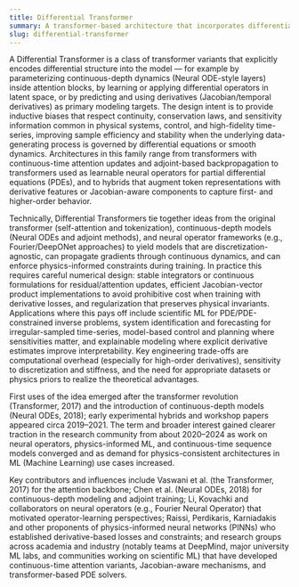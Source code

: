 ```yaml
---
title: Differential Transformer
summary: A transformer-based architecture that incorporates differential structure (derivatives, continuous-time dynamics, or differential operators) into attention and latent representations to better model continuous processes, sensitivities, and physics-informed tasks.
slug: differential-transformer
---
```


A Differential Transformer is a class of transformer variants that explicitly encodes differential structure into the model — for example by parameterizing continuous-depth dynamics (Neural ODE-style layers) inside attention blocks, by learning or applying differential operators in latent space, or by predicting and using derivatives (Jacobian/temporal derivatives) as primary modeling targets. The design intent is to provide inductive biases that respect continuity, conservation laws, and sensitivity information common in physical systems, control, and high-fidelity time-series, improving sample efficiency and stability when the underlying data-generating process is governed by differential equations or smooth dynamics. Architectures in this family range from transformers with continuous-time attention updates and adjoint-based backpropagation to transformers used as learnable neural operators for partial differential equations (PDEs), and to hybrids that augment token representations with derivative features or Jacobian-aware components to capture first- and higher-order behavior.

Technically, Differential Transformers tie together ideas from the original transformer (self-attention and tokenization), continuous-depth models (Neural ODEs and adjoint methods), and neural operator frameworks (e.g., Fourier/DeepONet approaches) to yield models that are discretization-agnostic, can propagate gradients through continuous dynamics, and can enforce physics-informed constraints during training. In practice this requires careful numerical design: stable integrators or continuous formulations for residual/attention updates, efficient Jacobian-vector product implementations to avoid prohibitive cost when training with derivative losses, and regularization that preserves physical invariants. Applications where this pays off include scientific ML for PDE/PDE-constrained inverse problems, system identification and forecasting for irregular-sampled time-series, model-based control and planning where sensitivities matter, and explainable modeling where explicit derivative estimates improve interpretability. Key engineering trade-offs are computational overhead (especially for high-order derivatives), sensitivity to discretization and stiffness, and the need for appropriate datasets or physics priors to realize the theoretical advantages.

First uses of the idea emerged after the transformer revolution (Transformer, 2017) and the introduction of continuous-depth models (Neural ODEs, 2018); early experimental hybrids and workshop papers appeared circa 2019–2021. The term and broader interest gained clearer traction in the research community from about 2020–2024 as work on neural operators, physics-informed ML, and continuous-time sequence models converged and as demand for physics-consistent architectures in ML (Machine Learning) use cases increased.

Key contributors and influences include Vaswani et al. (the Transformer, 2017) for the attention backbone; Chen et al. (Neural ODEs, 2018) for continuous-depth modeling and adjoint training; Li, Kovachki and collaborators on neural operators (e.g., Fourier Neural Operator) that motivated operator-learning perspectives; Raissi, Perdikaris, Karniadakis and other proponents of physics-informed neural networks (PINNs) who established derivative-based losses and constraints; and research groups across academia and industry (notably teams at DeepMind, major university ML labs, and communities working on scientific ML) that have developed continuous-time attention variants, Jacobian-aware mechanisms, and transformer-based PDE solvers.